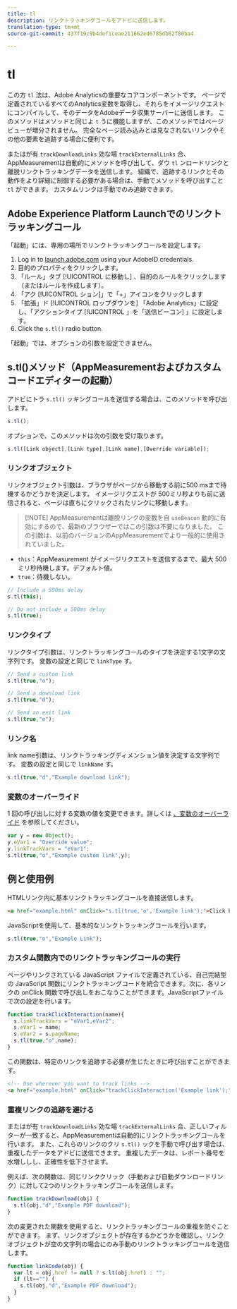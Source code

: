```yaml
---
title: tl
description: リンクトラッキングコールをアドビに送信します。
translation-type: tm+mt
source-git-commit: 437f19c9b4def1ceae211662ed6785db62f80ba4

---
```



# tl

この方 `tl` 法は、Adobe Analyticsの重要なコアコンポーネントです。 ページで定義されているすべてのAnalytics変数を取得し、それらをイメージリクエストにコンパイルして、そのデータをAdobeデータ収集サーバーに送信します。 このメソッドはメソッドと同じよ `t` うに機能しますが、このメソッドではページビューが増分されません。 完全なページ読み込みとは見なされないリンクやその他の要素を追跡する場合に便利です。

またはが有 `trackDownloadLinks` 効な場 `trackExternalLinks` 合、AppMeasurementは自動的にメソッドを呼び出して、ダウ `tl` ンロードリンクと離脱リンクトラッキングデータを送信します。 組織で、追跡するリンクとその動作をより詳細に制御する必要がある場合は、手動でメソッドを呼び出すこと `tl` ができます。 カスタムリンクは手動でのみ追跡できます。

## Adobe Experience Platform Launchでのリンクトラッキングコール

「起動」には、専用の場所でリンクトラッキングコールを設定します。

1. Log in to [launch.adobe.com](https://launch.adobe.com) using your AdobeID credentials.
1. 目的のプロパティをクリックします。
1. 「ルール」タブ [!UICONTROL に移動し] 、目的のルールをクリックします（またはルールを作成します）。
1. 「アク [!UICONTROL ション]」で「+」アイコンをクリックします
1. 「拡張」ド [!UICONTROL ロップダウンを] 「Adobe Analytics」に設定し、「アクションタイプ [!UICONTROL 」を「送信ビーコン] 」に設定します。
1. Click the `s.tl()` radio button.

「起動」では、オプションの引数を設定できません。

## s.tl()メソッド（AppMeasurementおよびカスタムコードエディターの起動）

アドビにトラ `s.tl()` ッキングコールを送信する場合は、このメソッドを呼び出します。

```js
s.tl();
```

オプションで、このメソッドは次の引数を受け取ります。

```js
s.tl([Link object],[Link type],[Link name],[Override variable]);
```

### リンクオブジェクト

リンクオブジェクト引数は、ブラウザがページから移動する前に500 msまで待機するかどうかを決定します。 イメージリクエストが 500ミリ秒よりも前に送信されると、ページは直ちにクリックされたリンクに移動します。

> [!NOTE] AppMeasurementは離脱リンクの変数を自 `useBeacon` 動的に有効にするので、最新のブラウザーではこの引数は不要になりました。 この引数は、以前のバージョンのAppMeasurementでより一般的に使用されていました。

* `this`：AppMeasurement がイメージリクエストを送信するまで、最大 500ミリ秒待機します。デフォルト値。
* `true`：待機しない。

```JavaScript
// Include a 500ms delay
s.tl(this);

// Do not include a 500ms delay
s.tl(true);
```

### リンクタイプ

リンクタイプ引数は、リンクトラッキングコールのタイプを決定する1文字の文字列です。 変数の設定と同じで `linkType` す。

```js
// Send a custom link
s.tl(true,"o");

// Send a download link
s.tl(true,"d");

// Send an exit link
s.tl(true,"e");
```

### リンク名

link name引数は、リンクトラッキングディメンション値を決定する文字列です。 変数の設定と同じで `linkName` す。

```js
s.tl(true,"d","Example download link");
```

### 変数のオーバーライド

1 回の呼び出しに対する変数の値を変更できます。詳しくは [、変数のオーバーライド](../../js/overrides.md) を参照してください。

```js
var y = new Object();
y.eVar1 = "Override value";
y.linkTrackVars = "eVar1";
s.tl(true,"o","Example custom link",y);
```

## 例と使用例

HTMLリンク内に基本リンクトラッキングコールを直接送信します。

```HTML
<a href="example.html" onClick="s.tl(true,'o','Example link');">Click here</a>
```

JavaScriptを使用して、基本的なリンクトラッキングコールを行います。

```JavaScript
s.tl(true,"o","Example Link");
```

### カスタム関数内でのリンクトラッキングコールの実行

ページやリンクされている JavaScript ファイルで定義されている、自己完結型の JavaScript 関数にリンクトラッキングコードを統合できます。次に、各リンクの onClick 関数で呼び出しをおこなうことができます。JavaScriptファイルで次の設定を行います。

```JavaScript
function trackClickInteraction(name){
  s.linkTrackVars = "eVar1,eVar2";
  s.eVar1 = name;
  s.eVar2 = s.pageName;
  s.tl(true,"o",name);
}
```

この関数は、特定のリンクを追跡する必要が生じたときに呼び出すことができます。

```HTML
<!-- Use wherever you want to track links -->
<a href="example.html" onClick="trackClickInteraction('Example link');">Click here</a>
```

### 重複リンクの追跡を避ける

またはが有 `trackDownloadLinks` 効な場 `trackExternalLinks` 合、正しいフィルターが一致すると、AppMeasurementは自動的にリンクトラッキングコールを行います。 また、これらのリンクのクリ `s.tl()` ックを手動で呼び出す場合は、重複したデータをアドビに送信できます。 重複したデータは、レポート番号を水増ししし、正確性を低下させます。

例えば、次の関数は、同じリンククリック（手動および自動ダウンロードリンク）に対して2つのリンクトラッキングコールを送信します。

```JavaScript
function trackDownload(obj) {
  s.tl(obj,"d","Example PDF download");
}
```

次の変更された関数を使用すると、リンクトラッキングコールの重複を防ぐことができます。 まず、リンクオブジェクトが存在するかどうかを確認し、リンクオブジェクトが空の文字列の場合にのみ手動のリンクトラッキングコールを送信します。

```JavaScript
function linkCode(obj) {
  var lt = obj.href != null ? s.lt(obj.href) : "";
  if (lt=="") {
    s.tl(obj,"d","Example PDF download");
  }
}
```

